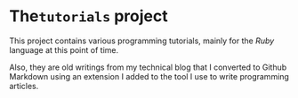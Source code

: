 
#  The`tutorials` project

This project contains various programming tutorials, mainly for the _Ruby_ language at this point of time.

Also, they are old writings from my technical blog that I converted to Github Markdown using an extension I added to the tool I use to write programming articles.
